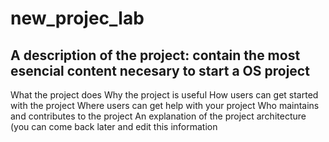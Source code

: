 # new_projec_lab
## A description of the project: contain the most esencial content necesary to start a OS project
What the project does
Why the project is useful
How users can get started with the project
Where users can get help with your project
Who maintains and contributes to the project
An explanation of the project architecture (you can come back later and edit this information
